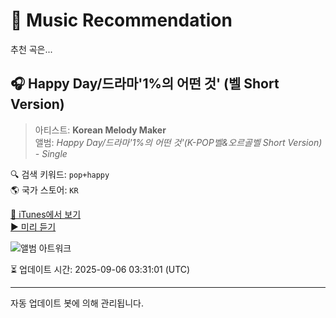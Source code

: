 
# 🎵 Music Recommendation

추천 곡은...

## 🎧 Happy Day/드라마'1%의 어떤 것' (벨 Short Version)  
> 아티스트: **Korean Melody Maker**  
> 앨범: _Happy Day/드라마'1%의 어떤 것'(K-POP벨&오르골벨 Short Version) - Single_  

🔍 검색 키워드: `pop+happy`  
🌎 국가 스토어: `KR`

[🔗 iTunes에서 보기](https://music.apple.com/kr/album/happy-day-%EB%93%9C%EB%9D%BC%EB%A7%881-%EC%9D%98-%EC%96%B4%EB%96%A4-%EA%B2%83-%EB%B2%A8-short-version/1530896583?i=1530896886&uo=4)  
[▶️ 미리 듣기](https://audio-ssl.itunes.apple.com/itunes-assets/AudioPreview114/v4/0b/2c/ab/0b2cab09-5919-6292-dbd6-1282be6b8a31/mzaf_2898397077172004303.plus.aac.p.m4a)

![앨범 아트워크](https://is1-ssl.mzstatic.com/image/thumb/Music124/v4/ff/5b/d4/ff5bd4f8-9886-693c-9f6c-bd8200665ba1/dj.ajpnykek.jpg/100x100bb.jpg)

⏳ 업데이트 시간: 2025-09-06 03:31:01 (UTC)

---
자동 업데이트 봇에 의해 관리됩니다.
